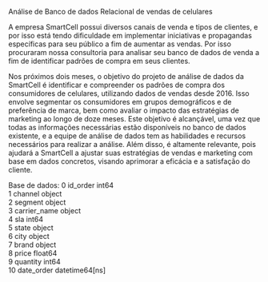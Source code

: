 Análise de Banco de dados Relacional de vendas de celulares

A empresa SmartCell possui diversos canais de venda e tipos de clientes, e por isso está tendo dificuldade em implementar iniciativas e propagandas específicas para seu público a fim de aumentar as vendas. Por isso procuraram nossa consultoria para analisar seu banco de dados de venda a fim de identificar padrões de compra em seus clientes.

Nos próximos dois meses, o objetivo do projeto de análise de dados da SmartCell é identificar e compreender os padrões de compra dos consumidores de celulares, utilizando dados de vendas desde 2016. Isso envolve segmentar os consumidores em grupos demográficos e de preferência de marca, bem como avaliar o impacto das estratégias de marketing ao longo de doze meses. Este objetivo é alcançável, uma vez que todas as informações necessárias estão disponíveis no banco de dados existente, e a equipe de análise de dados tem as habilidades e recursos necessários para realizar a análise. Além disso, é altamente relevante, pois ajudará a SmartCell a ajustar suas estratégias de vendas e marketing com base em dados concretos, visando aprimorar a eficácia e a satisfação do cliente.

Base de dados:
 0   id_order      int64         
 1   channel       object        
 2   segment       object        
 3   carrier_name  object        
 4   sla           int64         
 5   state         object        
 6   city          object        
 7   brand         object        
 8   price         float64       
 9   quantity      int64         
 10  date_order    datetime64[ns]
